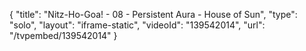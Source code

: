 {
    "title": "Nitz-Ho-Goa! - 08 - Persistent Aura - House of Sun",
    "type": "solo",
    "layout": "iframe-static",
    "videoId": "139542014",
    "url": "\/tvpembed\/139542014"
}